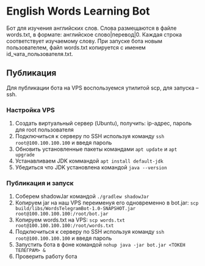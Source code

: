 # English Words Learning Bot

Бот для изучения английских слов. Слова размещаются в файле words.txt, в формате: английское слово|перевод|0. Каждая строка соответствует изучаемому слову. При запуске бота новым пользователем, файл words.txt копируется с именем id_чата_пользователя.txt.

## Публикация

Для публикации бота на VPS воспользуемся утилитой scp, для запуска – ssh.

### Настройка VPS

1. Создать виртуальный сервер (Ubuntu), получить: ip-адрес, пароль для root пользователя
2. Подключиться к серверу по SSH используя команду `ssh root@100.100.100.100` и введя пароль
3. Обновить установленные пакеты командами `apt update` и `apt upgrade`
4. Устанавливаем JDK коммандой `apt install default-jdk`
5. Убедиться что JDK установлена командой `java --version`

### Публикация и запуск

1. Соберем shadowJar командой `./gradlew shadowJar`
2. Копируем jar на наш VPS переименуя его одновременно в bot.jar: `scp build/libs/WordsTelegramBot-1.0-SNAPSHOT.jar root@100.100.100.100:/root/bot.jar`
3. Копируем words.txt на VPS: `scp words.txt root@100.100.100.100:/root/words.txt`
4. Подключиться к серверу по SSH используя команду `ssh root@100.100.100.100` и введя пароль
5. Запустить бота в фоне командой `nohup java -jar bot.jar <ТОКЕН ТЕЛЕГРАМ> &`
6. Проверить работу бота